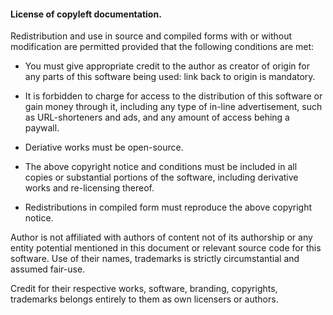 #### License of copyleft documentation.

Redistribution and use in source and compiled forms with or without modification are permitted provided that the following conditions are met: 

- You must give appropriate credit to the author as creator of origin for any parts of this software being used: link back to origin is mandatory.

- It is forbidden to charge for access to the distribution of this software or gain money through it, including any type of in-line advertisement, such as URL-shorteners and ads, and any amount of access behing a paywall.

- Deriative works must be open-source.

- The above copyright notice and conditions must be included in all copies or substantial portions of the software, including derivative works and re-licensing thereof.

- Redistributions in compiled form must reproduce the above copyright notice. 

Author is not affiliated with authors of content not of its authorship or any entity potential mentioned in this document or relevant source code for this software. Use of their names, trademarks is strictly circumstantial and assumed fair-use.

Credit for their respective works, software, branding, copyrights, trademarks belongs entirely to them as own licensers or authors.
